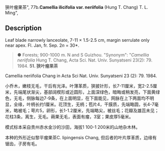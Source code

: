 狭叶瘤果茶",
77b.**Camellia ilicifolia var. neriifolia** (Hung T. Chang) T. L. Ming",

## Description
Leaf blade narrowly lanceolate, 7-11 × 1.5-2.5 cm, margin serrulate only near apex. Fl. Jan, fr. Sep. 2*n* = 30*.

> ●  Forests; 900-1000 m. N and S Guizhou.
  "Synonym": "*Camellia neriifolia* Hung T. Chang, Acta Sci. Nat. Univ. Sunyatseni 23(2): 79. 1984.
**51. 狭叶瘤果茶**

Camellia neriifolia Chang in Acta Sci Nat. Univ. Sunyatseni 23 (2): 79. 1984.

小乔木，嫩枝无毛，干后有光泽。叶薄革质，狭披针形，长7-11厘米，宽2-2.5厘米，先端尾状渐尖，基部阔楔形或近圆形，上面深绿色，暗晦或稍发亮，下面黄绿色，无毛，侧脉每边7-9条，在上面明显，在下面能见，网脉在上下两面均不明显，全缘，叶柄长约1厘米。花顶生，无柄；苞片4，干膜质，先端略圆，长4-7毫米，略被毛；萼片5，卵形，长1-1.2厘米，先端略尖，被丝毛；花瓣及雄蕊未见；花柱3条，离生，无毛。蒴果无毛，表面有瘤，3室；果皮厚5毫米。

模式标本采自贵州赤水金沙的沙田，海拔1 100-1 200米的山地杂木林。

本种的外形近似黎平瘤果茶C. lipingensis Chang, 但后者的叶片厚革质，边缘有锯齿，子房有毛。
